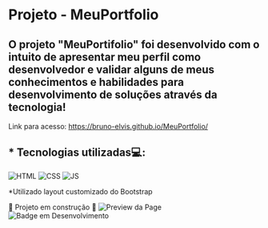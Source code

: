 # Projeto - MeuPortfolio

## O projeto "MeuPortifolio" foi desenvolvido com o intuito de apresentar meu perfil como desenvolvedor e validar alguns de meus conhecimentos e habilidades para desenvolvimento de soluções através da tecnologia!

Link para acesso: https://bruno-elvis.github.io/MeuPortfolio/

## * Tecnologias utilizadas💻:
![HTML](https://user-images.githubusercontent.com/50249992/188327413-48700e04-dbeb-4cf9-a6e3-1f8860bbf742.png) ![CSS](https://user-images.githubusercontent.com/50249992/188327431-c496b530-9e77-44a7-8d46-1f58d6a597d5.png) ![JS](https://user-images.githubusercontent.com/50249992/188327440-41e4f074-b5fd-4d2e-bf6c-302e0e8c49ee.png)

*Utilizado layout customizado do Bootstrap




:construction: Projeto em construção :construction:
![Preview da Page](https://user-images.githubusercontent.com/50249992/188998559-10a03952-86c8-4d51-add6-c9d22d420ee8.png)
![Badge em Desenvolvimento](http://img.shields.io/static/v1?label=STATUS&message=EM%20DESENVOLVIMENTO&color=GREEN&style=for-the-badge)
